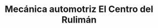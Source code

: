 ---
title: "Mecánica automotriz El Centro del Rulimán"
url: /portoviejo/mecanica-automotriz-el-centro-del-ruliman/
shop: Autowerkstatt
---